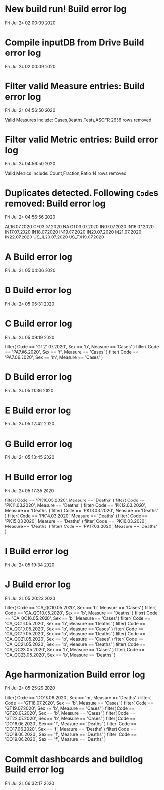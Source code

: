 
# New build run! Build error log
 Fri Jul 24 02:00:09 2020 


# Compile inputDB from Drive Build error log
 Fri Jul 24 02:00:09 2020 


# Filter valid Measure entries: Build error log
 Fri Jul 24 04:56:50 2020 

Valid Measures include: Cases,Deaths,Tests,ASCFR
 2936 rows removed
# Filter valid Metric entries: Build error log
 Fri Jul 24 04:56:50 2020 

Valid Metrics include: Count,Fraction,Ratio
 14 rows removed
# Duplicates detected. Following `Code`s removed: Build error log
 Fri Jul 24 04:56:56 2020 

AL16.07.2020
CF03.07.2020
NA
GT03.07.2020
IN07.07.2020
IN16.07.2020
IN17.07.2020
IN18.07.2020
IN19.07.2020
IN20.07.2020
IN21.07.2020
IN22.07.2020
US_IL20.07.2020
US_TX19.07.2020
# A Build error log
 Fri Jul 24 05:04:06 2020 


# B Build error log
 Fri Jul 24 05:05:31 2020 


# C Build error log
 Fri Jul 24 05:09:19 2020 

filter( Code == 'GT21.07.2020', Sex == 'b', Measure == 'Cases' )
filter( Code == 'PA7.06.2020', Sex == 'f', Measure == 'Cases' )
filter( Code == 'PA7.06.2020', Sex == 'm', Measure == 'Cases' )

# D Build error log
 Fri Jul 24 05:11:36 2020 


# E Build error log
 Fri Jul 24 05:12:42 2020 


# G Build error log
 Fri Jul 24 05:13:45 2020 


# H Build error log
 Fri Jul 24 05:17:35 2020 

filter( Code == 'PK10.03.2020', Measure == 'Deaths' )
filter( Code == 'PK11.03.2020', Measure == 'Deaths' )
filter( Code == 'PK12.03.2020', Measure == 'Deaths' )
filter( Code == 'PK13.03.2020', Measure == 'Deaths' )
filter( Code == 'PK14.03.2020', Measure == 'Deaths' )
filter( Code == 'PK15.03.2020', Measure == 'Deaths' )
filter( Code == 'PK16.03.2020', Measure == 'Deaths' )
filter( Code == 'PK17.03.2020', Measure == 'Deaths' )

# I Build error log
 Fri Jul 24 05:19:34 2020 


# J Build error log
 Fri Jul 24 05:20:23 2020 

filter( Code == 'CA_QC10.05.2020', Sex == 'b', Measure == 'Cases' )
filter( Code == 'CA_QC10.05.2020', Sex == 'b', Measure == 'Deaths' )
filter( Code == 'CA_QC16.05.2020', Sex == 'b', Measure == 'Cases' )
filter( Code == 'CA_QC16.05.2020', Sex == 'b', Measure == 'Deaths' )
filter( Code == 'CA_QC19.05.2020', Sex == 'b', Measure == 'Cases' )
filter( Code == 'CA_QC19.05.2020', Sex == 'b', Measure == 'Deaths' )
filter( Code == 'CA_QC21.05.2020', Sex == 'b', Measure == 'Cases' )
filter( Code == 'CA_QC21.05.2020', Sex == 'b', Measure == 'Deaths' )
filter( Code == 'CA_QC23.05.2020', Sex == 'b', Measure == 'Cases' )
filter( Code == 'CA_QC23.05.2020', Sex == 'b', Measure == 'Deaths' )

# Age harmonization Build error log
 Fri Jul 24 05:25:29 2020 

filter( Code == 'DO18.06.2020', Sex == 'm', Measure == 'Deaths' )
filter( Code == 'GT18.07.2020', Sex == 'b', Measure == 'Cases' )
filter( Code == 'GT19.07.2020', Sex == 'b', Measure == 'Cases' )
filter( Code == 'GT20.07.2020', Sex == 'b', Measure == 'Cases' )
filter( Code == 'GT22.07.2020', Sex == 'b', Measure == 'Cases' )
filter( Code == 'DO16.06.2020', Sex == 'f', Measure == 'Deaths' )
filter( Code == 'DO17.06.2020', Sex == 'f', Measure == 'Deaths' )
filter( Code == 'DO18.06.2020', Sex == 'f', Measure == 'Deaths' )
filter( Code == 'DO19.06.2020', Sex == 'f', Measure == 'Deaths' )

# Commit dashboards and buildlog Build error log
 Fri Jul 24 06:32:17 2020 

